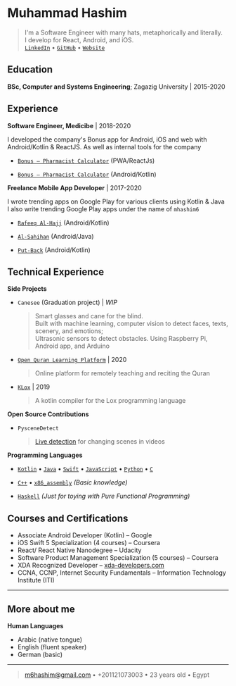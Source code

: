 # Muhammad Hashim

> I'm a Software Engineer with many hats, metaphorically and literally. \
>  I develop for React, Android, and iOS. \
>  [`LinkedIn`](https://www.linkedin.com/in/mhashim6/) • [`GitHub`](https://github.com/mhashim6) • [`Website`](http://mhashim6.me)

## Education

**BSc, Computer and Systems Engineering**; Zagazig University | 2015-2020

## Experience

**Software Engineer, Medicibe** | 2018-2020

I developed the company's Bonus app for Android, iOS and web with Android/Kotlin & ReactJS. As well as internal tools for the company

- [`Bonus – Pharmacist Calculator`](https://bonus.medicibe.com/) (PWA/ReactJs)

- [`Bonus – Pharmacist Calculator`](https://play.google.com/store/apps/details?id=com.medicibe.bonus) (Android/Kotlin)

**Freelance Mobile App Developer** | 2017-2020

I wrote trending apps on Google Play for various clients using Kotlin & Java \
I also write trending Google Play apps under the name of `mhashim6`

- [`Rafeeq Al-Hajj`](https://play.google.com/store/apps/details?id=com.kaf.hajjcompanion) (Android/Kotlin)

- [`Al-Sahihan`](https://play.google.com/store/apps/details?id=mhashim6.android.thetwoauthentics) (Android/Java)

- [`Put-Back`](https://play.google.com/store/apps/details?id=mhashim6.android.putback) (Android/Kotlin)

## Technical Experience

**Side Projects**

- `Canesee` (Graduation project) | _WIP_

  > Smart glasses and cane for the blind. \
  >  Built with machine learning, computer vision to detect faces, texts, scenery, and emotions; \
  > Ultrasonic sensors to detect obstacles.
  > Using Raspberry Pi, Android app, and Arduino

<div style="page-break-after: always;"></div>

- [`Open Quran Learning Platform`](https://github.com/Open-Quran-Learning) | 2020

  > Online platform for remotely teaching and reciting the Quran

- [`KLox`](https://github.com/mhashim6/klox) | 2019

  > A kotlin compiler for the Lox programming language

**Open Source Contributions**

- `PysceneDetect`

  > [Live detection](https://github.com/Breakthrough/PySceneDetect/pull/151) for changing scenes in videos

**Programming Languages**

- [`Kotlin`](https://github.com/mhashim6?tab=repositories&language=kotlin) • [`Java`](https://github.com/mhashim6?tab=repositories&language=java) • [`Swift`](https://github.com/mhashim6?tab=repositories&language=swift) • [`JavaScript`](https://github.com/mhashim6?tab=repositories&language=javascript) • [`Python`](https://github.com/mhashim6?tab=repositories&language=python) • [`C`](https://github.com/mhashim6?tab=repositories&language=c)

- [`C++`](https://github.com/mhashim6?tab=repositories&language=c%2B%2B) • [`x86_assembly`](https://github.com/mhashim6?tab=repositories&language=assembly) _(Basic knowledge)_

- [`Haskell`](https://github.com/mhashim6?tab=repositories&language=haskell) _(Just for toying with Pure Functional Programming)_

## Courses and Certifications

- Associate Android Developer (Kotlin) – Google
- iOS Swift 5 Specialization (4 courses) – Coursera
- React/ React Native Nanodegree – Udacity
- Software Product Management Specialization (5 courses) – Coursera
- XDA Recognized Developer – [xda-developers.com](xda-developers.com)
- CCNA, CCNP, Internet Security Fundamentals – Information Technology Institute (ITI)

---

## More about me

**Human Languages**

- Arabic (native tongue)
- English (fluent speaker)
- German (basic)

---

> <m6hashim@gmail.com> • +201121073003 • 23 years old • Egypt
